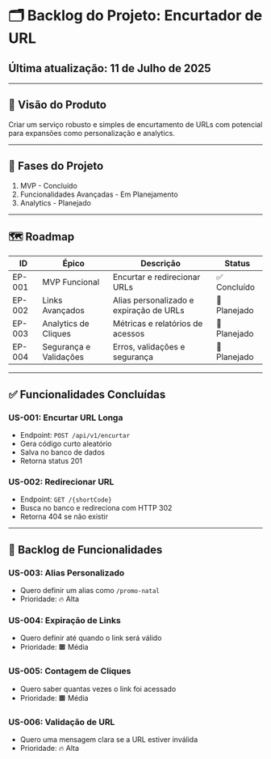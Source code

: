 # 🗂️ Backlog do Projeto: Encurtador de URL

## Última atualização: 11 de Julho de 2025

---

## 🎯 Visão do Produto

Criar um serviço robusto e simples de encurtamento de URLs com potencial para expansões como personalização e analytics.

---

## 🚧 Fases do Projeto

1. MVP - Concluído
2. Funcionalidades Avançadas - Em Planejamento
3. Analytics - Planejado

---

## 🗺️ Roadmap

| ID     | Épico                  | Descrição                               | Status       |
| ------ | ---------------------- | --------------------------------------- | ------------ |
| EP-001 | MVP Funcional          | Encurtar e redirecionar URLs            | ✅ Concluído |
| EP-002 | Links Avançados        | Alias personalizado e expiração de URLs | 📝 Planejado |
| EP-003 | Analytics de Cliques   | Métricas e relatórios de acessos        | 📝 Planejado |
| EP-004 | Segurança e Validações | Erros, validações e segurança           | 📝 Planejado |

---

## ✅ Funcionalidades Concluídas

### US-001: Encurtar URL Longa

- Endpoint: `POST /api/v1/encurtar`
- Gera código curto aleatório
- Salva no banco de dados
- Retorna status 201

### US-002: Redirecionar URL

- Endpoint: `GET /{shortCode}`
- Busca no banco e redireciona com HTTP 302
- Retorna 404 se não existir

---

## 📝 Backlog de Funcionalidades

### US-003: Alias Personalizado

- Quero definir um alias como `/promo-natal`
- Prioridade: 🔥 Alta

### US-004: Expiração de Links

- Quero definir até quando o link será válido
- Prioridade: 🟧 Média

### US-005: Contagem de Cliques

- Quero saber quantas vezes o link foi acessado
- Prioridade: 🟧 Média

### US-006: Validação de URL

- Quero uma mensagem clara se a URL estiver inválida
- Prioridade: 🔥 Alta
